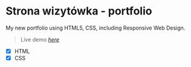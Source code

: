  # Strona wizytówka - portfolio
My new portfolio using HTML5, CSS, including Responsive Web Design.
> Live demo [_here_](https://zasada94.github.io/Strona-wizyt-wka--portfolio/)

- [x] HTML
- [x] CSS
